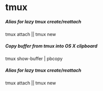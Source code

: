 # tmux

##### Alias for lazy tmux create/reattach

   tmux  attach || tmux new

##### Copy buffer from tmux into OS X clipboard

   tmux  show-buffer | pbcopy

##### Alias for lazy tmux create/reattach

   tmux  attach || tmux new
